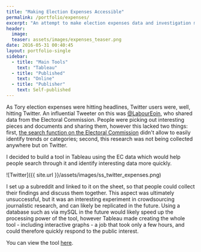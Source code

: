 ```yaml
---
title: "Making Election Expenses Accessible"
permalink: /portfolio/expenses/
excerpt: "An attempt to make election expenses data and investigation more organised and accessible"
header: 
  image: 
  teaser: assets/images/expenses_teaser.png
date: 2016-05-31 00:40:45
layout: portfolio-single
sidebar:
  - title: "Main Tools"
    text: "Tableau"
  - title: "Published"
    text: "Online"
  - title: "Publisher"
    text: Self-published
---
```


As Tory election expenses were hitting headlines, Twitter users were, well, hitting Twitter.
An influential Tweeter on this was <a href="https://twitter.com/LabourEoin/status/737708812354867202">@LabourEoin</a>, who shared data from the Electoral Commission. People were picking out interesting pieces and documents and sharing them, however this lacked two things: first, <a href="http://search.electoralcommission.org.uk/">the search function on the Electoral Commission</a> didn't allow to easily identify trends or categories; second, this research was not being collected anywhere but on Twitter.

I decided to build a tool in Tableau using the EC data which would help people search through it and identify interesting data more quickly.


![Twitter]({{ site.url }}/assets/images/ss_twitter_expenses.png)

I set up a subreddit and linked to it on the sheet, so that people could collect their findings and discuss them together. This aspect was ultimately unsuccessful, but it was an interesting experiment in crowdsourcing journalistic research, and can likely be replicated in the future. Using a database such as via mySQL in the future would likely speed up the processing power of the tool, however Tableau made creating the whole tool - including interactive graphs - a job that took only a few hours, and could therefore quickly respond to the public interest.

You can view the tool <a href="https://public.tableau.com/views/ToryElectionExpenses2015/DataDashboard?:embed=y&:display_count=yes">here</a>.